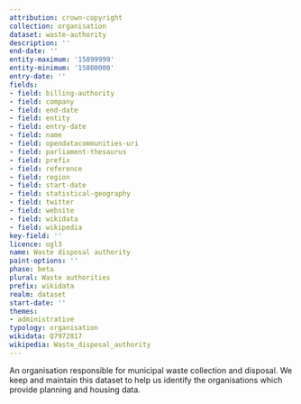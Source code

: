 ```yaml
---
attribution: crown-copyright
collection: organisation
dataset: waste-authority
description: ''
end-date: ''
entity-maximum: '15899999'
entity-minimum: '15800000'
entry-date: ''
fields:
- field: billing-authority
- field: company
- field: end-date
- field: entity
- field: entry-date
- field: name
- field: opendatacommunities-uri
- field: parliament-thesaurus
- field: prefix
- field: reference
- field: region
- field: start-date
- field: statistical-geography
- field: twitter
- field: website
- field: wikidata
- field: wikipedia
key-field: ''
licence: ogl3
name: Waste disposal authority
paint-options: ''
phase: beta
plural: Waste authorities
prefix: wikidata
realm: dataset
start-date: ''
themes:
- administrative
typology: organisation
wikidata: Q7972817
wikipedia: Waste_disposal_authority
---
```


An organisation responsible for municipal waste collection and disposal.
We keep and maintain this dataset to help us identify the organisations which provide planning and housing data.
